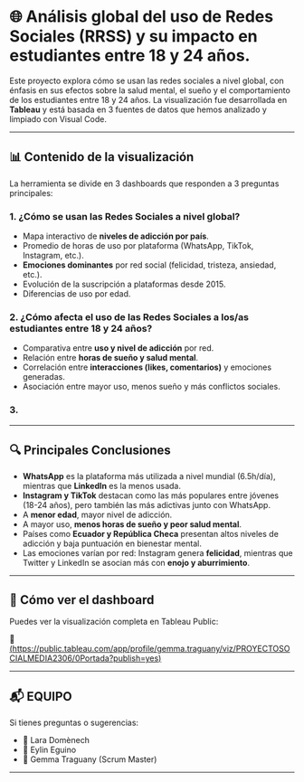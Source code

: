 # 🌐 Análisis global del uso de Redes Sociales (RRSS) y su impacto en estudiantes entre 18 y 24 años.

Este proyecto explora cómo se usan las redes sociales a nivel global, con énfasis en sus efectos sobre la salud mental, el sueño y el comportamiento de los estudiantes entre 18 y 24 años. La visualización fue desarrollada en **Tableau** y está basada en 3 fuentes de datos que hemos analizado y limpiado con Visual Code.

---

## 📊 Contenido de la visualización

La herramienta se divide en 3 dashboards que responden a 3 preguntas principales:

### 1. ¿Cómo se usan las Redes Sociales a nivel global?
- Mapa interactivo de **niveles de adicción por país**.
- Promedio de horas de uso por plataforma (WhatsApp, TikTok, Instagram, etc.).
- **Emociones dominantes** por red social (felicidad, tristeza, ansiedad, etc.).
- Evolución de la suscripción a plataformas desde 2015.
- Diferencias de uso por edad.

### 2. ¿Cómo afecta el uso de las Redes Sociales a los/as estudiantes entre 18 y 24 años?
- Comparativa entre **uso y nivel de adicción** por red.
- Relación entre **horas de sueño y salud mental**.
- Correlación entre **interacciones (likes, comentarios)** y emociones generadas.
- Asociación entre mayor uso, menos sueño y más conflictos sociales.

### 3. 


---

## 🔍 Principales Conclusiones

- **WhatsApp** es la plataforma más utilizada a nivel mundial (6.5h/día), mientras que **LinkedIn** es la menos usada.
- **Instagram y TikTok** destacan como las más populares entre jóvenes (18-24 años), pero también las más adictivas junto con WhatsApp.
- A **menor edad**, mayor nivel de adicción.
- A mayor uso, **menos horas de sueño y peor salud mental**.
- Países como **Ecuador y República Checa** presentan altos niveles de adicción y baja puntuación en bienestar mental.
- Las emociones varían por red: Instagram genera **felicidad**, mientras que Twitter y LinkedIn se asocian más con **enojo y aburrimiento**.

---

## 🚀 Cómo ver el dashboard

Puedes ver la visualización completa en Tableau Public:

🔗 [(https://public.tableau.com/app/profile/gemma.traguany/viz/PROYECTOSOCIALMEDIA2306/0Portada?publish=yes)](#)

---

## 📬 EQUIPO

Si tienes preguntas o sugerencias:

- 📧 Lara Domènech
- 📧 Eylin Eguino
- 📧 Gemma Traguany (Scrum Master)
---
